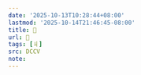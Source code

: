 ```yaml
---
date: '2025-10-13T10:28:44+08:00'
lastmod: '2025-10-14T21:46:45-08:00'
title: 􃾾
url: 􃾾
tags: [丩]
src: DCCV
note:
---
```

